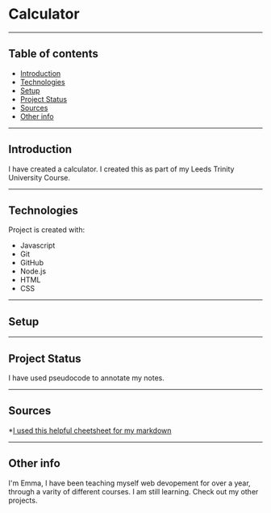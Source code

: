 # Calculator
----

## Table of contents
* [Introduction](#introduction)
* [Technologies](#technologies)
* [Setup](#setup)
* [Project Status](#projectstatus)
* [Sources](#sources)
* [Other info](*otherinfo)

------

## Introduction
I have created a calculator. I created this as part of my Leeds Trinity University Course. 

----
	
## Technologies
Project is created with:
* Javascript 
* Git
* GitHub
* Node.js
* HTML
* CSS

----

## Setup 

----

## Project Status
I have used pseudocode to annotate my notes. 

-----

## Sources 

*[I used this helpful cheetsheet for my markdown](https://github.com/adam-p/markdown-here/wiki/Markdown-Here-Cheatsheet)

-----

## Other info

I'm Emma, I have been teaching myself web devopement for over a year, through a varity of different courses. I am still learning. 
Check out my other projects. 

